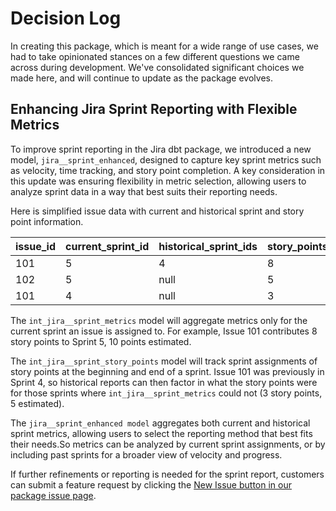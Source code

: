 # Decision Log
In creating this package, which is meant for a wide range of use cases, we had to take opinionated stances on a few different questions we came across during development. We've consolidated significant choices we made here, and will continue to update as the package evolves.

## Enhancing Jira Sprint Reporting with Flexible Metrics
To improve sprint reporting in the Jira dbt package, we introduced a new model, `jira__sprint_enhanced`, designed to capture key sprint metrics such as velocity, time tracking, and story point completion.  A key consideration in this update was ensuring flexibility in metric selection, allowing users to analyze sprint data in a way that best suits their reporting needs.   

Here is simplified issue data with current and historical sprint and story point information.

| issue_id |   current_sprint_id | historical_sprint_ids | story_points | story_point_estimate | sprint_name    |
|----------|-------------------|-----------------------|--------------|----------------------|----------------|
| 101      |  5                 | 4                 | 8            | 10                   |  Sprint 5       |
| 102      | 5                | null                    | 5            | 6                    |  Sprint 5     |
| 101     | 4                | null                | 3            | 5                    |  Sprint 4    |

The `int_jira__sprint_metrics` model will aggregate metrics only for the current sprint an issue is assigned to. For example, Issue 101 contributes 8 story points to Sprint 5, 10 points estimated.

The `int_jira__sprint_story_points` model will track sprint assignments of story points at the beginning and end of a sprint. Issue 101 was previously in Sprint 4, so historical reports can then factor in what the story points were for those sprints where `int_jira__sprint_metrics` could not (3 story points, 5 estimated). 

The `jira__sprint_enhanced model` aggregates both current and historical sprint metrics, allowing users to select the reporting method that best fits their needs.So metrics can be analyzed by current sprint assignments, or by including past sprints for a broader view of velocity and progress.
  
If further refinements or reporting is needed for the sprint report, customers can submit a feature request by clicking the [New Issue button in our package issue page](https://github.com/fivetran/dbt_jira/issues).